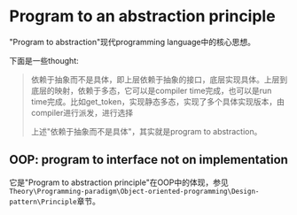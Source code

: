 # Program to an abstraction principle

"Program to abstraction"现代programming language中的核心思想。

下面是一些thought:

> 依赖于抽象而不是具体，即上层依赖于抽象的接口，底层实现具体。上层到底层的映射，依赖于多态，它可以是compiler time完成，也可以是run time完成。比如get_token，实现静态多态，实现了多个具体实现版本，由compiler进行派发，进行选择
>
> 上述"依赖于抽象而不是具体"，其实就是program to abstraction。



## OOP: program to interface not on implementation 

它是"Program to abstraction principle"在OOP中的体现，参见`Theory\Programming-paradigm\Object-oriented-programming\Design-pattern\Principle`章节。

